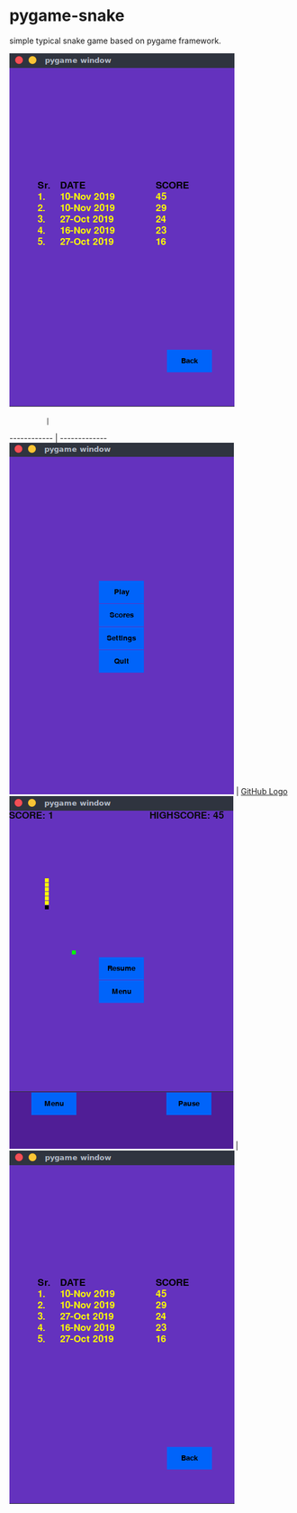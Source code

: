 # pygame-snake
simple typical snake game based on pygame framework.



![GitHub Logo](/images/score.png)


             |             
------------ | -------------
![GitHub Logo](/images/mainMenu.png) | [GitHub Logo](/images/gamePlay.png)
![GitHub Logo](/images/pauseMenu.png) | ![GitHub Logo](/images/score.png)
